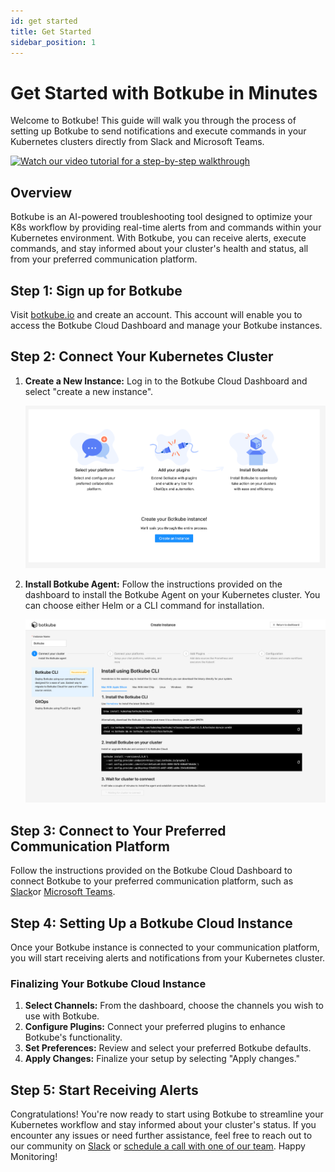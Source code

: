 ```yaml
---
id: get started
title: Get Started
sidebar_position: 1
---
```


# Get Started with Botkube in Minutes

Welcome to Botkube! This guide will walk you through the process of setting up Botkube to send notifications and execute commands in your Kubernetes clusters directly from Slack and Microsoft Teams.

[![Watch our video tutorial for a step-by-step walkthrough](http://img.youtube.com/vi/AGKJsNro4jE/0.jpg)](https://www.youtube.com/watch?v=AGKJsNro4jE&t=59s "Watch our video tutorial for a step-by-step walkthrough")

## Overview

Botkube is an AI-powered troubleshooting tool designed to optimize your K8s workflow by providing real-time alerts from and commands within your Kubernetes environment. With Botkube, you can receive alerts, execute commands, and stay informed about your cluster's health and status, all from your preferred communication platform.

## Step 1: Sign up for Botkube

Visit [botkube.io](http://botkube.io) and create an account. This account will enable you to access the Botkube Cloud Dashboard and manage your Botkube instances.

## Step 2: Connect Your Kubernetes Cluster

1. **Create a New Instance:** Log in to the Botkube Cloud Dashboard and select "create a new instance".

   ![Create New Instance](assets/create-new-instance.png)

2. **Install Botkube Agent:** Follow the instructions provided on the dashboard to install the Botkube Agent on your Kubernetes cluster. You can choose either Helm or a CLI command for installation.

   ![Install Botkube Agent](assets/install-agent.png)

## Step 3: Connect to Your Preferred Communication Platform

Follow the instructions provided on the Botkube Cloud Dashboard to connect Botkube to your preferred communication platform, such as [Slack](../../installation/slack/cloud-slack.mdx)or [Microsoft Teams](../../installation/teams/index.md).

## Step 4: Setting Up a Botkube Cloud Instance

Once your Botkube instance is connected to your communication platform, you will start receiving alerts and notifications from your Kubernetes cluster.

### Finalizing Your Botkube Cloud Instance

1. **Select Channels:** From the dashboard, choose the channels you wish to use with Botkube.
2. **Configure Plugins:** Connect your preferred plugins to enhance Botkube's functionality.
3. **Set Preferences:** Review and select your preferred Botkube defaults.
4. **Apply Changes:** Finalize your setup by selecting "Apply changes."

## Step 5: Start Receiving Alerts

Congratulations! You're now ready to start using Botkube to streamline your Kubernetes workflow and stay informed about your cluster's status. If you encounter any issues or need further assistance, feel free to reach out to our community on [Slack](https://join.botkube.io/) or [schedule a call with one of our team](https://calendly.com/d/274-ytm-6mk/chat-with-the-botkube-team-30-minutes). Happy Monitoring!
